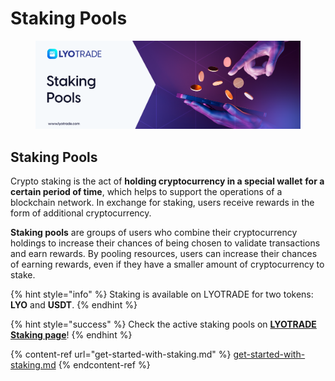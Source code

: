 # Staking Pools

<figure><img src="../../.gitbook/assets/Staking Pools (1).png" alt=""><figcaption></figcaption></figure>

## Staking Pools

Crypto staking is the act of **holding cryptocurrency in a special wallet** **for a certain period of time**, which helps to support the operations of a blockchain network. In exchange for staking, users receive rewards in the form of additional cryptocurrency.

**Staking pools** are groups of users who combine their cryptocurrency holdings to increase their chances of being chosen to validate transactions and earn rewards. By pooling resources, users can increase their chances of earning rewards, even if they have a smaller amount of cryptocurrency to stake.

{% hint style="info" %}
Staking is available on LYOTRADE for two tokens: **LYO** and **USDT**.
{% endhint %}

{% hint style="success" %}
Check the active staking pools on [**LYOTRADE Staking page**](https://www.lyotrade.com/en\_US/freeStaking)!
{% endhint %}

{% content-ref url="get-started-with-staking.md" %}
[get-started-with-staking.md](get-started-with-staking.md)
{% endcontent-ref %}
